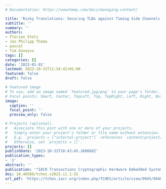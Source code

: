```yaml
---
# Documentation: https://wowchemy.com/docs/managing-content/

title: 'Risky Translations: Securing TLBs against Timing Side Channels'
subtitle: ''
summary: ''
authors:
- Florian Stolz
- Jan Philipp Thoma
- pascal
- Tim Güneysu
tags: []
categories: []
date: '2023-01-01'
lastmod: 2023-10-31T11:34:41+01:00
featured: false
draft: false

# Featured image
# To use, add an image named `featured.jpg/png` to your page's folder.
# Focal points: Smart, Center, TopLeft, Top, TopRight, Left, Right, BottomLeft, Bottom, BottomRight.
image:
  caption: ''
  focal_point: ''
  preview_only: false

# Projects (optional).
#   Associate this post with one or more of your projects.
#   Simply enter your project's folder or file name without extension.
#   E.g. `projects = ["internal-project"]` references `content/project/deep-learning/index.md`.
#   Otherwise, set `projects = []`.
projects: []
publishDate: '2023-10-31T10:43:45.160660Z'
publication_types:
- '2'
abstract: ''
publication: '*IACR Transactions Cryptographic Hardware Embedded Systems (TCHES)*'
doi: 10.46586/tches.v2023.i1.1-31
url_pdf: 'https://tches.iacr.org/index.php/TCHES/article/view/9945/9448'
---
```

